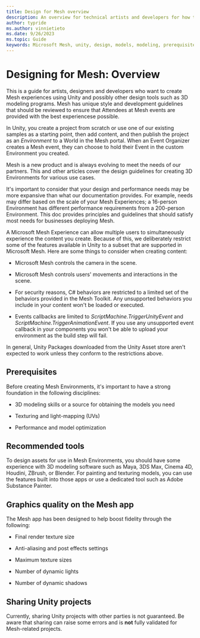```yaml
---
title: Design for Mesh overview
description: An overview for technical artists and developers for how to design for Mesh.
author: typride
ms.author: vinnietieto
ms.date: 9/26/2023
ms.topic: Guide
keywords: Microsoft Mesh, unity, design, models, modeling, prerequisites
---
```


# Designing for Mesh: Overview

This is a guide for artists, designers and developers who want to create
Mesh experiences using Unity and possibly other design tools such as 3D
modeling programs. Mesh has unique style and development guidelines that should be reviewed
to ensure that Attendees at Mesh events are provided with the best experiencese possible.

In Unity, you create a project from scratch or use
one of our existing samples as a starting point, then add content, and
then publish the project as an *Environment* to a World in the Mesh 
portal. When an Event Organizer creates a Mesh event, they can choose
to hold their Event in the custom Environment you created.  

Mesh is a new product and is always evolving to meet the needs of our
partners. This and other articles cover the design guidelines for creating 3D
Environments for various use cases.

It's important to consider that your design and performance needs may be
more expansive than what our documentation provides. For example, needs may
differ based on the scale of your Mesh Experiences; a 16-person
Environment has different performance requirements from a 200-person
Environment. This doc provides principles and guidelines that should
satisfy most needs for businesses deploying Mesh.

A Microsoft Mesh Experience can allow multiple users to simultaneously experience the content you
create. Because of this, we deliberately restrict some of the features
available in Unity to a subset that are supported in Microsoft Mesh.
Here are some things to consider when creating content:

- Microsoft Mesh controls the camera in the scene.

- Microsoft Mesh controls users' movements and interactions in the
    scene.

- For security reasons, C# behaviors are restricted to a limited set
    of the behaviors provided in the Mesh Toolkit. Any unsupported
    behaviors you include in your content won't be loaded or executed.

- Events callbacks are limited to _ScriptMachine.TriggerUnityEvent_ and _ScriptMachine.TriggerAnimationEvent_. If you use any unsupported event callback in your components you won't be able to upload your environment as the build step will fail.

In general, Unity Packages downloaded from the Unity Asset store aren't
expected to work unless they conform to the restrictions above.

## Prerequisites

Before creating Mesh Environments, it's important to have a strong
foundation in the following disciplines:

- 3D modeling skills or a source for obtaining the models you need

- Texturing and light-mapping (UVs)

- Performance and model optimization

## Recommended tools

To design assets for use in Mesh Environments, you should have some
experience with 3D modeling software such as Maya, 3DS Max, Cinema 4D,
Houdini, ZBrush, or Blender. For painting and texturing models, you can
use the features built into those apps or use a dedicated tool such as
Adobe Substance Painter.

## Graphics quality on the Mesh app

The Mesh app has been designed to help boost fidelity through
the following:

- Final render texture size

- Anti-aliasing and post effects settings

- Maximum texture sizes

- Number of dynamic lights

- Number of dynamic shadows

## Sharing Unity projects

Currently, sharing Unity projects with other parties is not guaranteed.
Be aware that sharing can raise some errors and is **not** fully
validated for Mesh-related projects.

